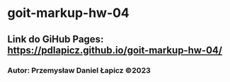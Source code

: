 # goit-markup-hw-04

## Link do GiHub Pages: https://pdlapicz.github.io/goit-markup-hw-04/ 
### Autor: Przemysław Daniel Łapicz ©2023
